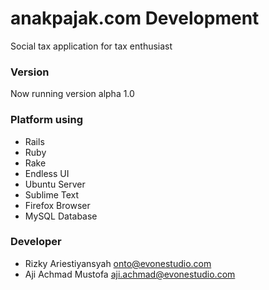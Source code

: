 # anakpajak.com Development #

Social tax application for tax enthusiast 

### Version ###

Now running version alpha 1.0

### Platform using ###

* Rails
* Ruby
* Rake
* Endless UI
* Ubuntu Server
* Sublime Text
* Firefox Browser
* MySQL Database

### Developer ###

* Rizky Ariestiyansyah <onto@evonestudio.com>
* Aji Achmad Mustofa <aji.achmad@evonestudio.com>